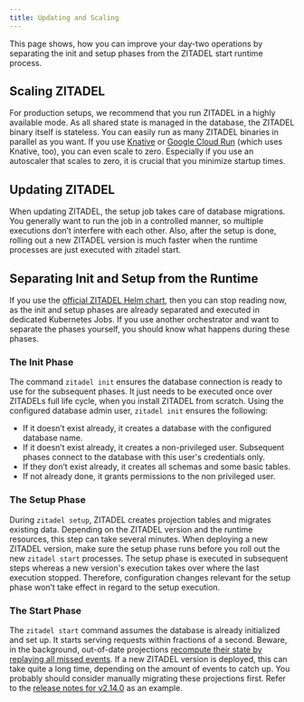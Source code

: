 ```yaml
---
title: Updating and Scaling
---
```


This page shows, how you can improve your day-two operations
by separating the init and setup phases from the ZITADEL start runtime process.

## Scaling ZITADEL

For production setups, we recommend that you run  ZITADEL in a highly available mode.
As all shared state is managed in the database,
the ZITADEL binary itself is stateless.
You can easily run as many ZITADEL binaries in parallel as you want.
If you use [Knative](/docs/self-hosting/deploy/knative)
or [Google Cloud Run](https://cloud.google.com/run) (which uses Knative, too),
you can even scale to zero.
Especially if you use an autoscaler that scales to zero,
it is crucial that you minimize startup times.

## Updating ZITADEL

When updating ZITADEL, the setup job takes care of database migrations.
You generally want to run the job in a controlled manner,
so multiple executions don’t interfere with each other.
Also, after the setup is done,
rolling out a new ZITADEL version is much faster
when the runtime processes are just executed with zitadel start.

## Separating Init and Setup from the Runtime

If you use the [official ZITADEL Helm chart](/docs/self-hosting/deploy/kubernetes),
then you can stop reading now,
as the init and setup phases are already separated and executed in dedicated Kubernetes Jobs.
If you use another orchestrator and want to separate the phases yourself,
you should know what happens during these phases.

### The Init Phase

The command `zitadel init` ensures the database connection is ready to use for the subsequent phases.
It just needs to be executed once over ZITADELs full life cycle,
when you install ZITADEL from scratch.
Using the configured database admin user, `zitadel init` ensures the following:
- If it doesn’t exist already, it creates a database with the configured database name.
- If it doesn’t exist already, it creates a non-privileged user.
  Subsequent phases connect to the database with this user's credentials only.
- If they don’t exist already, it creates all schemas and some basic tables.
- If not already done, it grants permissions to the non privileged user.

### The Setup Phase

During `zitadel setup`, ZITADEL creates projection tables and migrates existing data.
Depending on the ZITADEL version and the runtime resources,
this step can take several minutes.
When deploying a new ZITADEL version,
make sure the setup phase runs before you roll out the new `zitadel start` processes.
The setup phase is executed in subsequent steps
whereas a new version's execution takes over where the last execution stopped.
Therefore, configuration changes relevant for the setup phase won’t take effect in regard to the setup execution.

### The Start Phase

The `zitadel start` command assumes the database is already initialized and set up.
It starts serving requests within fractions of a second.
Beware, in the background, out-of-date projections
[recompute their state by replaying all missed events](/docs/concepts/eventstore/implementation#projections).
If a new ZITADEL version is deployed, this can take quite a long time,
depending on the amount of events to catch up.
You probably should consider manually migrating these projections first.
Refer to the [release notes for v2.14.0](https://github.com/zitadel/zitadel/releases/tag/v2.14.0) as an example.
